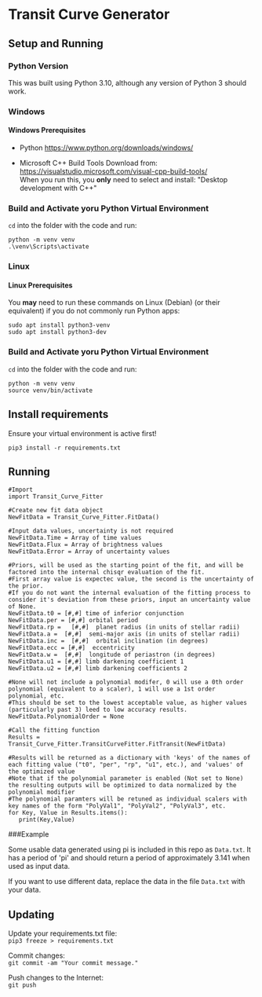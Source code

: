 # Transit Curve Generator

## Setup and Running

### Python Version

This was built using Python 3.10, although any version of Python 3 should work.

### Windows
#### Windows Prerequisites
 - Python
https://www.python.org/downloads/windows/

 - Microsoft C++ Build Tools
Download from: https://visualstudio.microsoft.com/visual-cpp-build-tools/  
When you run this, you **only** need to select and install:
"Desktop development with C++"

### Build and Activate yoru Python Virtual Environment
`cd` into the folder with the code and run:
```
python -m venv venv
.\venv\Scripts\activate
```

### Linux
#### Linux Prerequisites
You **may** need to run these commands on Linux (Debian) (or their equivalent) if you do not commonly run Python apps:

```
sudo apt install python3-venv
sudo apt install python3-dev
```

### Build and Activate yoru Python Virtual Environment
`cd` into the folder with the code and run:
```
python -m venv venv
source venv/bin/activate
```

## Install requirements
Ensure your virtual environment is active first!
```
pip3 install -r requirements.txt
```

## Running

```
#Import
import Transit_Curve_Fitter

#Create new fit data object
NewFitData = Transit_Curve_Fitter.FitData()

#Input data values, uncertainty is not required
NewFitData.Time = Array of time values
NewFitData.Flux = Array of brightness values
NewFitData.Error = Array of uncertainty values

#Priors, will be used as the starting point of the fit, and will be factored into the internal chisqr evaluation of the fit.
#First array value is expectec value, the second is the uncertainty of the prior.
#If you do not want the internal evaluation of the fitting process to consider it's deviation from these priors, input an uncertainty value of None.
NewFitData.t0 = [#,#] time of inferior conjunction
NewFitData.per = [#,#] orbital period
NewFitData.rp =   [#,#]  planet radius (in units of stellar radii)
NewFitData.a =  [#,#]  semi-major axis (in units of stellar radii)
NewFitData.inc =  [#,#]  orbital inclination (in degrees)
NewFitData.ecc = [#,#]  eccentricity
NewFitData.w =  [#,#]  longitude of periastron (in degrees)
NewFitData.u1 = [#,#] limb darkening coefficient 1
NewFitData.u2 = [#,#] limb darkening coefficients 2

#None will not include a polynomial modifer, 0 will use a 0th order polynomial (equivalent to a scaler), 1 will use a 1st order polynomial, etc.
#This should be set to the lowest acceptable value, as higher values (particularly past 3) leed to low accuracy results.
NewFitData.PolynomialOrder = None

#Call the fitting function
Results = Transit_Curve_Fitter.TransitCurveFitter.FitTransit(NewFitData)

#Results will be returned as a dictionary with 'keys' of the names of each fitting value ("t0", "per", "rp", "u1", etc.), and 'values' of the optimized value
#Note that if the polynomial parameter is enabled (Not set to None) the resulting outputs will be optimized to data normalized by the polynomial modifier
#The polynomial paramters will be retuned as individual scalers with key names of the form "PolyVal1", "PolyVal2", "PolyVal3", etc.
for Key, Value in Results.items():
   print(Key,Value)
```

###Example

Some usable data generated using pi is included in this repo as `Data.txt`. It has a period of 'pi' and should return a period of approximately 3.141 when used as input data.

If you want to use different data, replace the data in the file `Data.txt` with your data.

## Updating
Update your requirements.txt file:  
`pip3 freeze > requirements.txt`

Commit changes:  
`git commit -am "Your commit message."`

Push changes to the Internet:  
`git push`
